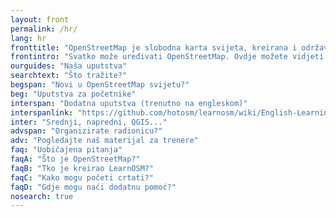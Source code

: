 ```yaml
---
layout: front
permalink: /hr/
lang: hr
fronttitle: "OpenStreetMap je slobodna karta svijeta, kreirana i održavana od rastuće zajednice hobi kartografa."
frontintro: "Svatko može uređivati OpenStreetMap. Ovdje možete vidjeti jednostavna LearnOSM korak-po-korak uputstva kako početi dodavati podatke na OpenStreetMap, kako koristiti OpenStreetMap i kako koristiti OpenStreetMap podatke. Ako ste zainteresirani za održavanje OpenStreetMap radionice, pogledajte naše LearnOSM materijale za trenere."
ourguides: "Naša uputstva"
searchtext: "Što tražite?"
begspan: "Novi u OpenStreetMap svijetu?"
beg: "Uputstva za početnike"
interspan: "Dodatna uputstva (trenutno na engleskom)"
interspanlink: "https://github.com/hotosm/learnosm/wiki/English-Learning-Guides"
inter: "Srednji, napredni, QGIS..."
advspan: "Organizirate radionicu?"
adv: "Pogledajte naš materijal za trenere"
faq: "Uobičajena pitanja"
faqA: "Što je OpenStreetMap?"
faqB: "Tko je kreirao LearnOSM?"
faqC: "Kako mogu početi crtati?"
faqD: "Gdje mogu naći dodatnu pomoć?"
nosearch: true
---
```

